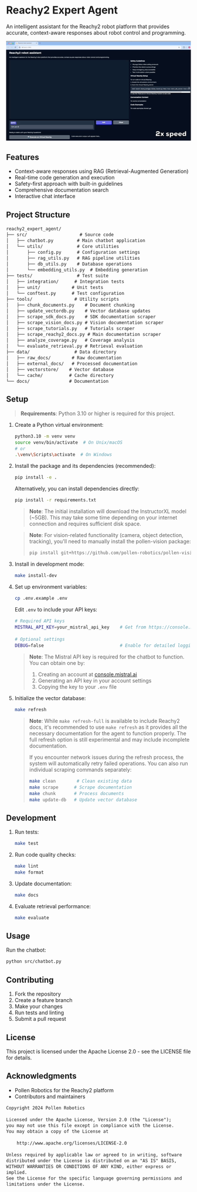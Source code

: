 # Reachy2 Expert Agent

An intelligent assistant for the Reachy2 robot platform that provides accurate, context-aware responses about robot control and programming.

![Reachy2 Expert Agent Demo](assets/demo.gif)

## Features

- Context-aware responses using RAG (Retrieval-Augmented Generation)
- Real-time code generation and execution
- Safety-first approach with built-in guidelines
- Comprehensive documentation search
- Interactive chat interface

## Project Structure

```
reachy2_expert_agent/
├── src/                    # Source code
│   ├── chatbot.py         # Main chatbot application
│   └── utils/             # Core utilities
│       ├── config.py      # Configuration settings
│       ├── rag_utils.py   # RAG pipeline utilities
│       ├── db_utils.py    # Database operations
│       └── embedding_utils.py  # Embedding generation
├── tests/                 # Test suite
│   ├── integration/      # Integration tests
│   ├── unit/            # Unit tests
│   └── conftest.py      # Test configuration
├── tools/                # Utility scripts
│   ├── chunk_documents.py    # Document chunking
│   ├── update_vectordb.py    # Vector database updates
│   ├── scrape_sdk_docs.py    # SDK documentation scraper
│   ├── scrape_vision_docs.py # Vision documentation scraper
│   ├── scrape_tutorials.py   # Tutorials scraper
│   ├── scrape_reachy2_docs.py # Main documentation scraper
│   ├── analyze_coverage.py   # Coverage analysis
│   └── evaluate_retrieval.py # Retrieval evaluation
├── data/                 # Data directory
│   ├── raw_docs/        # Raw documentation
│   ├── external_docs/   # Processed documentation
│   ├── vectorstore/    # Vector database
│   └── cache/          # Cache directory
└── docs/               # Documentation
```

## Setup

> **Requirements**: Python 3.10 or higher is required for this project.

1. Create a Python virtual environment:
   ```bash
   python3.10 -m venv venv
   source venv/bin/activate  # On Unix/macOS
   # or
   .\venv\Scripts\activate  # On Windows
   ```

2. Install the package and its dependencies (recommended):
   ```bash
   pip install -e .
   ```
   
   Alternatively, you can install dependencies directly:
   ```bash
   pip install -r requirements.txt
   ```

   > **Note**: The initial installation will download the InstructorXL model (~5GB). This may take some time depending on your internet connection and requires sufficient disk space.

   > **Note**: For vision-related functionality (camera, object detection, tracking), you'll need to manually install the pollen-vision package:
   > ```bash
   > pip install git+https://github.com/pollen-robotics/pollen-vision.git
   > ```

3. Install in development mode:
   ```bash
   make install-dev
   ```

4. Set up environment variables:
   ```bash
   cp .env.example .env
   ```
   
   Edit `.env` to include your API keys:
   ```bash
   # Required API keys
   MISTRAL_API_KEY=your_mistral_api_key    # Get from https://console.mistral.ai/
   
   # Optional settings
   DEBUG=false                             # Enable for detailed logging
   ```
   
   > **Note**: The Mistral API key is required for the chatbot to function. You can obtain one by:
   > 1. Creating an account at [console.mistral.ai](https://console.mistral.ai)
   > 2. Generating an API key in your account settings
   > 3. Copying the key to your `.env` file

5. Initialize the vector database:
   ```bash
   make refresh
   ```

   > **Note**: While `make refresh-full` is available to include Reachy2 docs, it's recommended to use `make refresh` as it provides all the necessary documentation for the agent to function properly. The full refresh option is still experimental and may include incomplete documentation.
   >
   > If you encounter network issues during the refresh process, the system will automatically retry failed operations. You can also run individual scraping commands separately:
   > ```bash
   > make clean        # Clean existing data
   > make scrape      # Scrape documentation
   > make chunk       # Process documents
   > make update-db   # Update vector database
   > ```

## Development

1. Run tests:
   ```bash
   make test
   ```

2. Run code quality checks:
   ```bash
   make lint
   make format
   ```

3. Update documentation:
   ```bash
   make docs
   ```

4. Evaluate retrieval performance:
   ```bash
   make evaluate
   ```

## Usage

Run the chatbot:
```bash
python src/chatbot.py
```

## Contributing

1. Fork the repository
2. Create a feature branch
3. Make your changes
4. Run tests and linting
5. Submit a pull request

## License

This project is licensed under the Apache License 2.0 - see the LICENSE file for details.

## Acknowledgments

- Pollen Robotics for the Reachy2 platform
- Contributors and maintainers

```
Copyright 2024 Pollen Robotics

Licensed under the Apache License, Version 2.0 (the "License");
you may not use this file except in compliance with the License.
You may obtain a copy of the License at

    http://www.apache.org/licenses/LICENSE-2.0

Unless required by applicable law or agreed to in writing, software
distributed under the License is distributed on an "AS IS" BASIS,
WITHOUT WARRANTIES OR CONDITIONS OF ANY KIND, either express or implied.
See the License for the specific language governing permissions and
limitations under the License.
```
